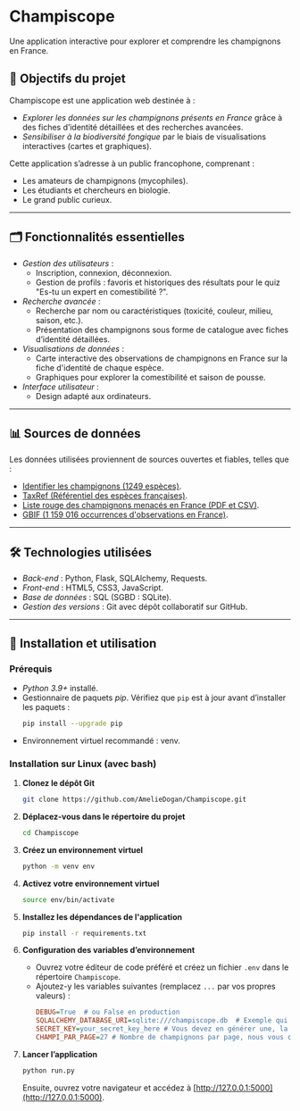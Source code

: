 # Champiscope


Une application interactive pour explorer et comprendre les champignons en France.

## 🚀 Objectifs du projet

Champiscope est une application web destinée à :
- *Explorer les données sur les champignons présents en France* grâce à des fiches d’identité détaillées et des recherches avancées.
- *Sensibiliser à la biodiversité fongique* par le biais de visualisations interactives (cartes et graphiques).

Cette application s’adresse à un public francophone, comprenant :
- Les amateurs de champignons (mycophiles).
- Les étudiants et chercheurs en biologie.
- Le grand public curieux.

---

## 🗂️ Fonctionnalités essentielles

- *Gestion des utilisateurs* :
  - Inscription, connexion, déconnexion.
  - Gestion de profils : favoris et historiques des résultats pour le quiz "Es-tu un expert en comestibilité ?".
- *Recherche avancée* :
  - Recherche par nom ou caractéristiques (toxicité, couleur, milieu, saison, etc.).
  - Présentation des champignons sous forme de catalogue avec fiches d’identité détaillées.
- *Visualisations de données* :
  - Carte interactive des observations de champignons en France sur la fiche d'identité de chaque espèce.
  - Graphiques pour explorer la comestibilité et saison de pousse.
- *Interface utilisateur* :
  - Design adapté aux ordinateurs.

---

## 📊 Sources de données

Les données utilisées proviennent de sources ouvertes et fiables, telles que :
- [Identifier les champignons (1249 espèces)](https://www.data.gouv.fr/en/datasets/donnees-du-site-identifier-les-champignons-com/).
- [TaxRef (Référentiel des espèces françaises)](https://inpn.mnhn.fr/telechargement/referentielEspece/taxref/18.0/menu#).
- [Liste rouge des champignons menacés en France (PDF et CSV)](https://uicn.fr/).
- [GBIF (1 159 016 occurrences d'observations en France)](https://www.gbif.org/occurrence/search?country=FR&taxon_key=5).

---

## 🛠️ Technologies utilisées

- *Back-end* : Python, Flask, SQLAlchemy, Requests.
- *Front-end* : HTML5, CSS3, JavaScript.
- *Base de données* : SQL (SGBD : SQLite).
- *Gestion des versions* : Git avec dépôt collaboratif sur GitHub.

---

## 🔧 Installation et utilisation

### Prérequis
- *Python 3.9+* installé.
- Gestionnaire de paquets *pip*.
  Vérifiez que `pip` est à jour avant d’installer les paquets :  
  ```bash
  pip install --upgrade pip
  ```
- Environnement virtuel recommandé : venv.

### Installation sur Linux (avec bash)

1. **Clonez le dépôt Git**  
   ```bash
   git clone https://github.com/AmelieDogan/Champiscope.git
   ```

2. **Déplacez-vous dans le répertoire du projet**  
   ```bash
   cd Champiscope
   ```

3. **Créez un environnement virtuel**  
   ```bash
   python -m venv env
   ```

4. **Activez votre environnement virtuel**  
   ```bash
   source env/bin/activate
   ```

5. **Installez les dépendances de l'application**  
   ```bash
   pip install -r requirements.txt
   ```

6. **Configuration des variables d’environnement**  
   - Ouvrez votre éditeur de code préféré et créez un fichier `.env` dans le répertoire `Champiscope`.  
   - Ajoutez-y les variables suivantes (remplacez `...` par vos propres valeurs) :  
     ```ini
     DEBUG=True  # ou False en production
     SQLALCHEMY_DATABASE_URI=sqlite:///champiscope.db  # Exemple qui fonctionne si vous ne déplacez pas la base de données SQLite
     SECRET_KEY=your_secret_key_here # Vous devez en générer une, la plus aléatoire possible, et la copier ici
     CHAMPI_PAR_PAGE=27 # Nombre de champignons par page, nous vous conseillons un multiple de trois puisque les champignons s'affichent par trois sur chaque ligne
     ```

8. **Lancer l’application**  
   ```bash
   python run.py
   ```
   Ensuite, ouvrez votre navigateur et accédez à [http://127.0.0.1:5000](http://127.0.0.1:5000).  
